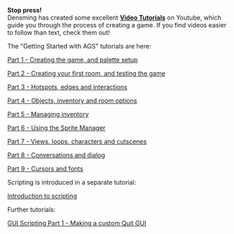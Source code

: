 **Stop press!**\
Densming has created some excellent **[Video
Tutorials](http://www.youtube.com/view_play_list?p=21DB402CB4DAEAEF)**
on Youtube, which guide you through the process of creating a game. If
you find videos easier to follow than text, check them out!

The "Getting Started with AGS" tutorials are here:

[Part 1 - Creating the game, and palette setup](acintro1.md)

[Part 2 - Creating your first room, and testing the game](acintro2.md)

[Part 3 - Hotspots, edges and interactions](acintro3.md)

[Part 4 - Objects, inventory and room options](acintro4.md)

[Part 5 - Managing inventory](acintro5.md)

[Part 6 - Using the Sprite Manager](acintro6.md)

[Part 7 - Views, loops, characters and cutscenes](acintro7.md)

[Part 8 - Conversations and dialog](acintro8.md)

[Part 9 - Cursors and fonts](acintro9.md)

Scripting is introduced in a separate tutorial:

[Introduction to scripting](ags29.md)

Further tutorials:

[GUI Scripting Part 1 - Making a custom Quit GUI](actutgui1.md)

 
